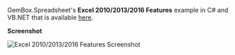 GemBox.Spreadsheet's **Excel 2010/2013/2016 Features** example in C# and VB.NET that is available [here](https://www.gemboxsoftware.com/spreadsheet/examples/excel-2010-2013-2016-features/803).

**Screenshot**


![Excel 2010/2013/2016 Features Screenshot](https://www.gemboxsoftware.com/Spreadsheet/Examples/Content/XLSXPreservation/Excel2010_2013Features/Excel2010.png)